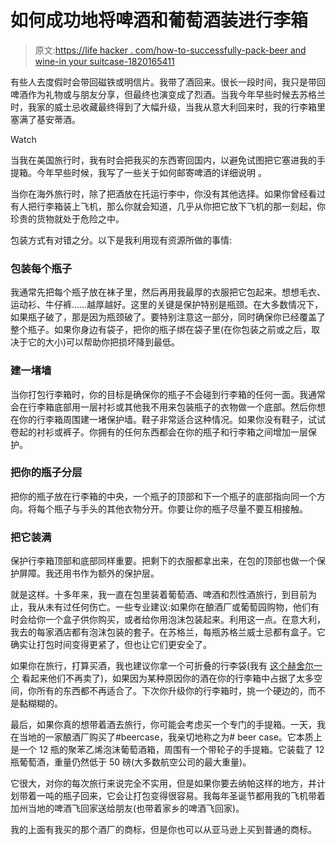 # 如何成功地将啤酒和葡萄酒装进行李箱

> 原文:[https://life hacker . com/how-to-successfully-pack-beer and wine-in your suitcase-1820165411](https://lifehacker.com/how-to-successfully-pack-beer-and-wine-in-your-suitcase-1820165411)

有些人去度假时会带回磁铁或明信片。我带了酒回来。很长一段时间，我只是带回啤酒作为礼物或与朋友分享，但最终也演变成了烈酒。当我今年早些时候去苏格兰时，我家的威士忌收藏最终得到了大幅升级，当我从意大利回来时，我的行李箱里塞满了基安蒂酒。

Watch

当我在美国旅行时，我有时会把我买的东西寄回国内，以避免试图把它塞进我的手提箱。今年早些时候，我写了一些关于如何邮寄啤酒的详细说明 。

当你在海外旅行时，除了把酒放在托运行李中，你没有其他选择。如果你曾经看过有人把行李箱装上飞机，那么你就会知道，几乎从你把它放下飞机的那一刻起，你珍贵的货物就处于危险之中。

包装方式有对错之分。以下是我利用现有资源所做的事情:

### 包装每个瓶子

我通常先把每个瓶子放在袜子里，然后再用我最厚的衣服把它包起来。想想毛衣、运动衫、牛仔裤……越厚越好。这里的关键是保护特别是瓶颈。在大多数情况下，如果瓶子破了，那是因为瓶颈破了。要特别注意这一部分，同时确保你已经覆盖了整个瓶子。如果你身边有袋子，把你的瓶子绑在袋子里(在你包装之前或之后，取决于它的大小)可以帮助你把损坏降到最低。

### 建一堵墙

当你打包行李箱时，你的目标是确保你的瓶子不会碰到行李箱的任何一面。我通常会在行李箱底部用一层衬衫或其他我不用来包装瓶子的衣物做一个底部。然后你想在你的行李箱周围建一堵保护墙。鞋子非常适合这种情况。如果你没有鞋子，试试卷起的衬衫或裤子。你拥有的任何东西都会在你的瓶子和行李箱之间增加一层保护。

### 把你的瓶子分层

把你的瓶子放在行李箱的中央，一个瓶子的顶部和下一个瓶子的底部指向同一个方向。将每个瓶子与手头的其他衣物分开。你要让你的瓶子尽量不要互相接触。

### 把它装满

保护行李箱顶部和底部同样重要。把剩下的衣服都拿出来，在包的顶部也做一个保护屏障。我还用书作为额外的保护层。

就是这样。十多年来，我一直在包里装着葡萄酒、啤酒和烈性酒旅行，到目前为止，我从未有过任何伤亡。一些专业建议:如果你在酿酒厂或葡萄园购物，他们有时会给你一个盒子供你购买，或者给你用泡沫包装起来。利用这一点。在意大利，我去的每家酒店都有泡沫包装的套子。在苏格兰，每瓶苏格兰威士忌都有盒子。它确实让打包时间变得更紧了，但也让它们更安全了。

如果你在旅行，打算买酒，我也建议你拿一个可折叠的行李袋(我有 [这个赫舍尔一个](https://www.zappos.com/marty/p/herschel-supply-co-packable-duffle-black/product/8648930/color/3?ef_id=WAPQCgAAANGhdlKR%3A20171106002651%3As) 看起来他们不再卖了)，如果因为某种原因你的酒在你的行李箱中占据了太多空间，你所有的东西都不再适合了。下次你升级你的行李箱时，挑一个硬边的，而不是黏糊糊的。

最后，如果你真的想带着酒去旅行，你可能会考虑买一个专门的手提箱。一天，我在当地的一家酿酒厂购买了#beercase，我亲切地称之为# beer case。它本质上是一个 12 瓶的聚苯乙烯泡沫葡萄酒箱，周围有一个带轮子的手提箱。它装载了 12 瓶葡萄酒，重量仍然低于 50 磅(大多数航空公司的最大重量)。

它很大，对你的每次旅行来说完全不实用，但是如果你要去纳帕这样的地方，并计划带着一吨的瓶子回来，它会让打包变得很容易。我每年圣诞节都用我的飞机带着加州当地的啤酒飞回家送给朋友(也带着家乡的啤酒飞回家)。

我的上面有我买的那个酒厂的商标，但是你也可以从亚马逊上买到普通的商标。